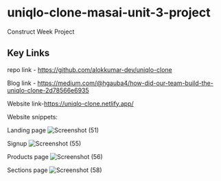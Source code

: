 # uniqlo-clone-masai-unit-3-project

Construct Week Project 

## Key Links
repo link - https://github.com/alokkumar-dev/uniqlo-clone

Blog link - https://medium.com/@hgauba4/how-did-our-team-build-the-uniqlo-clone-2d78566e6935

Website link-https://uniqlo-clone.netlify.app/

Website snippets:

Landing page
![Screenshot (51)](https://miro.medium.com/max/3786/1*VWWyKuzBCGh2ipERuP4d_Q.png)

Signup
![Screenshot (55)](https://miro.medium.com/max/875/1*NW0hgxzqK31Qebv2MNqkTQ.png)

Products page
![Screenshot (56)](https://miro.medium.com/max/875/1*D4GW0TdEhANt9J4vUOvVBw.png)


Sections page
![Screenshot (58)](https://miro.medium.com/max/875/1*OjQzHmVFRNe43byIqf-jPg.png)
